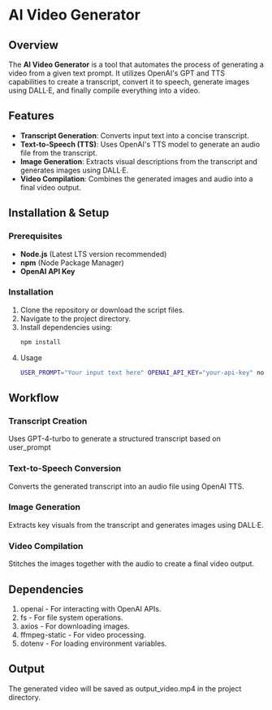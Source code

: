 # AI Video Generator

## Overview
The **AI Video Generator** is a tool that automates the process of generating a video from a given text prompt. It utilizes OpenAI's GPT and TTS capabilities to create a transcript, convert it to speech, generate images using DALL·E, and finally compile everything into a video.

## Features
- **Transcript Generation**: Converts input text into a concise transcript.
- **Text-to-Speech (TTS)**: Uses OpenAI's TTS model to generate an audio file from the transcript.
- **Image Generation**: Extracts visual descriptions from the transcript and generates images using DALL·E.
- **Video Compilation**: Combines the generated images and audio into a final video output.

## Installation & Setup
### Prerequisites
- **Node.js** (Latest LTS version recommended)
- **npm** (Node Package Manager)
- **OpenAI API Key**

### Installation
1. Clone the repository or download the script files.
2. Navigate to the project directory.
3. Install dependencies using:
   ```sh
   npm install
4. Usage
   ```sh
   USER_PROMPT="Your input text here" OPENAI_API_KEY="your-api-key" node script.js

## Workflow
### Transcript Creation
Uses GPT-4-turbo to generate a structured transcript based on user_prompt
### Text-to-Speech Conversion
Converts the generated transcript into an audio file using OpenAI TTS.
### Image Generation
Extracts key visuals from the transcript and generates images using DALL·E.
### Video Compilation
Stitches the images together with the audio to create a final video output.

## Dependencies
1. openai - For interacting with OpenAI APIs.
2. fs - For file system operations.
3. axios - For downloading images.
4. ffmpeg-static - For video processing.
5. dotenv - For loading environment variables.

## Output
The generated video will be saved as output_video.mp4 in the project directory.

